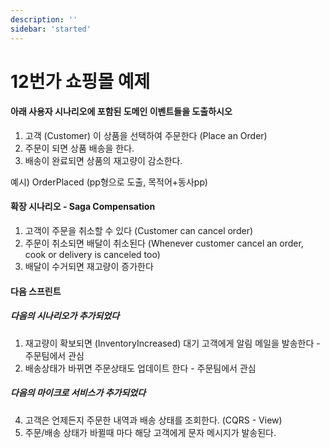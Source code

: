 ```yaml
---
description: ''
sidebar: 'started'
---
```

# 12번가 쇼핑몰 예제

#### 아래 사용자 시나리오에 포함된 도메인 이벤트들을 도출하시오

1. 고객 (Customer) 이 상품을 선택하여 주문한다 (Place an Order)
1. 주문이 되면 상품 배송을 한다.
1. 배송이 완료되면 상품의 재고량이 감소한다.

예시) OrderPlaced (pp형으로 도출, 목적어+동사pp)

#### 확장 시나리오 - Saga Compensation
1. 고객이 주문을 취소할 수 있다 (Customer can cancel order)
1. 주문이 취소되면 배달이 취소된다 (Whenever customer cancel an order, cook or delivery is canceled too)
2. 배달이 수거되면 재고량이 증가한다

#### 다음 스프린트
##### 다음의 시나리오가 추가되었다
1. 재고량이 확보되면 (InventoryIncreased) 대기 고객에게 알림 메일을 발송한다 - 주문팀에서 관심
2. 배송상태가 바뀌면 주문상태도 업데이트 한다 - 주문팀에서 관심

##### 다음의 마이크로 서비스가 추가되었다
4. 고객은 언제든지 주문한 내역과 배송 상태를 조회한다. (CQRS - View)
5. 주문/배송 상태가 바뀔때 마다 해당 고객에게 문자 메시지가 발송된다.